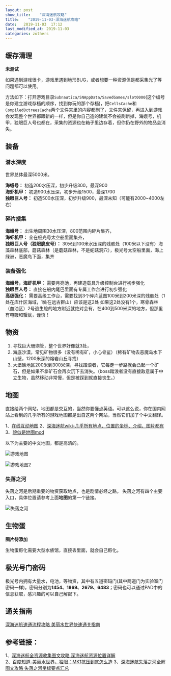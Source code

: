 ```yaml
---
layout: post
show_title:    "深海迷航攻略"
title:    "2019-11-03-深海迷航攻略"
date:   2019-11-03  17:12 
last_modified_at: 2019-11-03
categories: zothers
---
```


## 缓存清理

 **未测试**
 
如果遇到游戏很卡，游戏里遇到地形BUG，或者想要一种资源但是都采集光了等问题都可以使用。

方法如下：打开游戏目录`Subnautica/SNAppData/SavedGames/slot0000`(这个编号是你建立游戏存档的顺序，找到你玩的那个存档)，把`CellsCache`和`CompiledOctreesCache`两个文件夹里的内容都删了，文件夹保留，再进入到游戏会发现整个世界都跟新的一样，但是你自己造的建筑不会被刷新掉，海娥号，机甲，独眼巨人号也都在，采集的资源也在箱子里边存着，但你扔在野外的物品会消失。

<!--more-->
## 装备

### 潜水深度

世界总体最深5000米。  

**海蛾号：** 初造200水压深，初步升级300，最深900  
**海虾机甲：** 初造900水压深，初步升级1500，最深1700  
**独眼巨人号：** 初造500水压深，初步升级900，最深未知（可能有2000~4000左右）

### 碎片搜集

**海蛾号：** 出生地周围30水压深，800范围内碎片集齐，  
**海虾机甲：** 全在极光号太空船里面集齐，  
**独眼巨人号（独眼脆皮号）：** 30米到100米水压深的残骸处（100米以下没有）海藻森林底部，蘑菇森林（是蘑菇森林，不是蛇菇洞穴），极光号太空船里面，海上绿洲，恶魔岛下面，集齐  

### 装备强化

**海蛾号，海虾机甲：** 需要月亮池，再建造载具升级控制台进行初步强化  
**独眼巨人号：** 直接在船内尾巴里面有专属工作台进行初步强化  
**高级强化：** 需要高级工作台，需要找到3个碎片蓝图100米到200米深的残骸处（1处在库什区海域，1处在远古群山）应该是这2处
如果这2处没有1个，寒骨森林（血油区）2号逃生舱的地方附近就绝对会有，在400到500米深的地方，但那里有电鳗和蟹鱿，谨慎！  

## 物资


1. 寻找巨大珊瑚管，整个世界好像就3处，  
2. 海底沙漠，常见矿物很多（没有稀有矿，小心骨鲨）（稀有矿物去恶魔岛水下山壁，1200米深的熔岩山丘寻找）  
3. 大堡礁地区200米到300米深，寻找踏浪者，它每走一步路就会凸起一个矿石，但是如果不拿矿石会再次沉下去消失。（boss踏浪者没有直接敌意属于中立生物，虽然移动非常慢，但是被踩到就直接丧生。）    

## 地图

直接给两个网站，地图都是交互的，当然你要懂点英语。可以这么说，你在国内网站上看到的几乎所有的游戏地图都是出自这两个网站，当然它们加了个中文翻译。

1、[在线互动地图](https://subnauticamap.io/)
2、[深海迷航wiki-几乎所有地点、位置的坐标、介绍、图片都有](https://subnautica.fandom.com/wiki/Crater_Map)
3、[貌似是地图mod](https://www.nexusmods.com/subnautica/mods/12)

以下为主要的中文地图，都是高清的。

![游戏地图](https://LonlyPan.github.io/images/Posts/深海迷航攻略/游戏地图.jpg)

![游戏地图2](https://LonlyPan.github.io/images/Posts/深海迷航攻略/深海迷航地图2.jpeg)

### 失落之河

失落之河是后期重要的物资获取地点，也是剧情必经之路。
失落之河有四个主要入口，具体位置请参考上面**地图**的第一个链接。

![失落之河](https://LonlyPan.github.io/images/Posts/深海迷航攻略/失落之河.jpg)

## 生物蛋

**图片待添加**

生物蛋孵化需要大型水族馆，直接丢里面，就会自己孵化。


## 极光号门密码

极光号内拥有大量水，电池，等物资，其中有五道密码门(其中两道门为实验室门密码一样)，密码分别为**1454、1869、2679、6483**；密码也可以通过PAD中的信息获取，感兴趣的可以自己解密下。

## 通关指南

[深海迷航速通流程攻略 美丽水世界快速通关指南](https://www.3dmgame.com/gl/3715867.html)


## 参考链接：

1、[深海迷航全资源收集图文攻略 深海迷航资源位置详解](https://www.3dmgame.com/gl/3709451.html)  
2、[百度知道-美丽水世界，独眼：MK1抗压到底怎么造](https://zhidao.baidu.com/question/1452584194836981500.html)
3、[深海迷航失落之河全解图文攻略 失落之河坐标要点汇总](http://www.yxdown.com/gonglue/411624_1.html)

